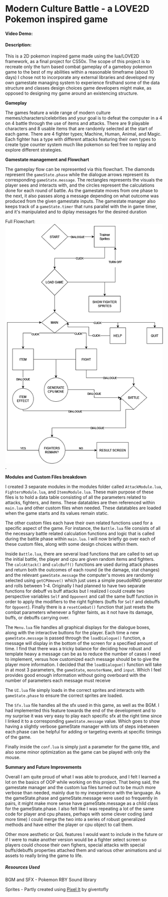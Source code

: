 # Modern Culture Battle - a LOVE2D Pokemon inspired game 
#### Video Demo: 
#### Description: 
This is a 2D pokemon inspired game made using the lua/LOVE2D framework, as a final project for CS50x. The scope of this project is to recreate only the turn based combat gameplay of a gameboy pokemon game to the best of my abilities within a reasonable timeframe (about 10 days) I chose not to incorporate any external libraries and developed my own gamestate managing system to experience firsthand some of the data structure and classes design choices game developers might make, as opposed to designing my game around an existencing structure.

**Gameplay**

The games feature a wide range of modern culture memes/characters/celebrities and your goal is to defeat the computer in a 4 on 4 battle through the use of items and attacks. There are 9 playable characters and 8 usable items that are randomly selected at the start of each game. There are 4 fighter types; Machine, Human, Animal, and Magic. Each fighter has a type with different attacks featuring their own types to create type counter system much like pokemon so feel free to replay and explore different strategies. 

**Gamestate management and Flowchart**

The gameplay flow can be represented via this flowchart. The diamonds represent the `gameState.phase` while the dialogue arrows represent its corresponding `gameState.message`. The rectangles represents the visuals the player sees and interacts with, and the circles represent the calculations done for each round of battle. As the gamestate moves from one phase to the next, it also passes along a message depending on what outcome was produced from the given gamestate inputs. The gamestate manager also keeps track of a `gameState.timer` that runs parallel with the in game timer, and it's manipulated and to diplay messages for the desired duration

Full Flowchart: ![flowchart](/Flow-chart.png). 

**Modules and Custom Files breakdown**

I created 3 separate modules in the modules folder called `AttackModule.lua`, `FightersModule.lua`, and `ItemsModule.lua`. These main purpose of these files is to hold a data table consisting of all the parameters related to attacks, fighters, and items. These datatables are then referenced within `main.lua` and other custom files when needed. These datatables are loaded when the game starts and its values remain static. 

The other custom files each have their own related functions used for a specific aspect of the game. For instance, the `Battle.lua` file consists of all the necessary battle related calculation functions and logic that is called during the battle phase within `main.lua`. I will now briefly go over each of these custom files, along with some design choices within them. 

Inside `Battle.lua`, there are several load functions that are called to set up the initial battle, the player and cpu are given random items and fighters. The `calcAttack()` and `calcBuff()` functions are used during attack phases and return both the outcomes of each round (ie the damage, stat changes) and the relevant `gameState.message` the computer's moves are randomly selected using `getCPUmove()` which just uses a simple pseudoRNG generator and rolls between 1-4. Originally I had planned to have two separate functions for debuff vs buff attacks but I realized I could create two perspective variables `Self` and `Opponent` and call the same buff function in order to apply the modifiers to the right fighters (buffs for `Self` and debuffs for `Oppoent`). Finally there is a `resetCombat()` function that just resets the combat parameters whenever a fighter faints, as it not have its damage, buffs, or debuffs carrying over. 

The `Menu.lua` file handles all graphical displays for the dialogue boxes, along with the interactive buttons for the player. Each time a new `gameState.message` is passed through the `loadDialogue()` function, a message will display in the bottom of the screen for a specified amount of time. I find that there was a tricky balance for deciding how robust and template heavy a message can be as to reduce the number of cases I need to implement, versus how customized each message should be to give the player more information. I decided that the `loadDialogue()` function will take in at most 3 parameters, the `gameState`, `monsterName`, and `input`. Which I feel provides good enough information without going overboard with the number of parameters each message must receive

The `UI.lua` file simply loads in the correct sprites and interacts with `gameState.phase` to ensure the correct sprites are loaded. 

The `Sfx.lua` file handles all the sfx used in this game, as well as the BGM. I had implemented this feature towards the end of the development and to my surprise it was very easy to play each specific sfx at the right time since I linked it to a corresponding `gameState.message` value. Which goes to show having a slightly verbose gameState manager with lots of steps inbetween each phase can be helpful for adding or targeting events at specific timings of the game. 

Finally inside the `conf.lua` is simply just a parameter for the game title, and also some minor optimization as the game can be played with only the mouse.

**Summary and Future Improvements**

Overall I am quite proud of what I was able to produce, and I felt I learned a lot on the basics of OOP while working on this project. That being said, the gamestate manager and the custom lua files turned out to be much more verbose than needed, mainly due to my inexperience with the language. As the gameState.phase and gameState.message were used so frequently in pairs, it might make more sense have gameState.message as a child class for the gameState.phase. I also felt like I was repeating a lot of the same code for player and cpu phases, perhaps with some clever coding (and more time) I could merge the two into a series of robust generalized methods and have either the player or cpu object to call them. 

Other more aesthetic or QoL features I would want to include in the future or if I were to make another version would be a fighter select screen so players could choose their own fighers, special attacks with special buffs/debuffs properties attached them and various other animations and ui assets to really bring the game to life. 

##### Resources Used
BGM and SFX - Pokemon RBY Sound library

Sprites - Partly created using [Pixel It](https://giventofly.github.io/pixelit/) by giventofly 